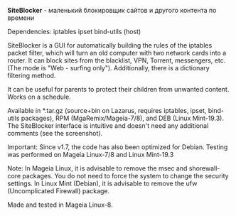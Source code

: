 **SiteBlocker** - маленький блокировщик сайтов и другого контента по времени

Dependencies: iptables ipset bind-utils (host)

SiteBlocker is a GUI for automatically building the rules of the iptables packet filter, which will turn an old computer with two network cards into a router. It can block sites from the blacklist, VPN, Torrent, messengers, etc. (The mode is "Web - surfing only"). Additionally, there is a dictionary filtering method.

It can be useful for parents to protect their children from unwanted content. Works on a schedule.

Available in *.tar.gz (source+bin on Lazarus, requires iptables, ipset, bind-utils packages), RPM (MgaRemix/Mageia-7/8), and DEB (Linux Mint-19.3). The SiteBlocker interface is intuitive and doesn't need any additional comments (see the screenshot).

Important: Since v1.7, the code has also been optimized for Debian. Testing was performed on Mageia Linux-7/8 and Linux Mint-19.3

Note: In Mageia Linux, it is advisable to remove the msec and shorewall-core packages. You do not need to force the system to change the security settings. In Linux Mint (Debian), it is advisable to remove the ufw (Uncomplicated Firewall) package.

Made and tested in Mageia Linux-8.
